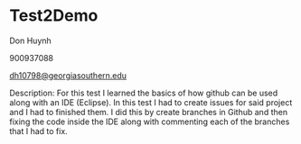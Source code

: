 # Test2Demo
Don Huynh

900937088

dh10798@georgiasouthern.edu

Description:
  For this test I learned the basics of how github can be used along with an IDE (Eclipse). In this test I had to create issues for said project and I had to finished them. I did this by create branches in Github and then fixing the code inside the IDE along with commenting each of the branches that I had to fix.
